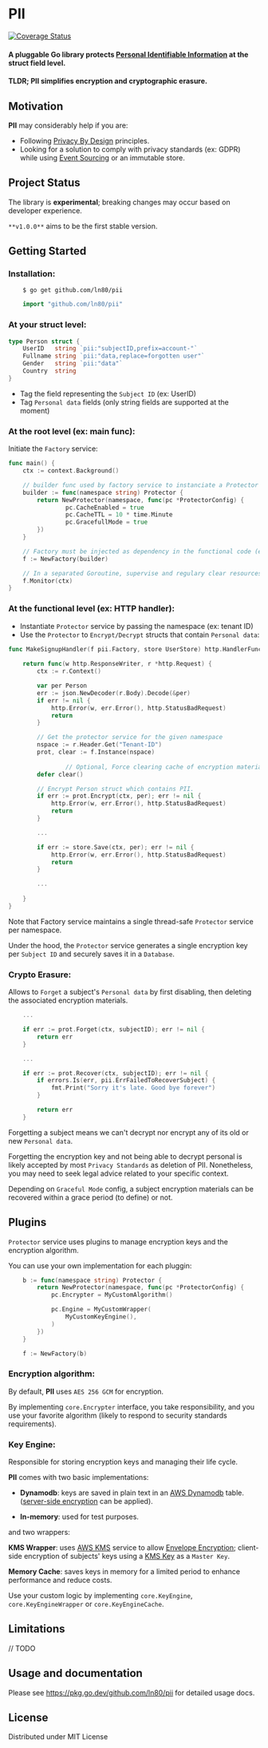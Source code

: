 PII
============
[![Coverage Status](https://coveralls.io/repos/github/ln80/pii/badge.svg?branch=setup_ci)](https://coveralls.io/github/ln80/pii?branch=setup_ci)

#### A pluggable Go library protects [Personal Identifiable Information](https://en.wikipedia.org/wiki/Personal_data) at the struct field level.

#### **TLDR; PII** simplifies encryption and cryptographic erasure.


## Motivation

**PII** may considerably help if you are:

- Following [Privacy By Design](https://en.wikipedia.org/wiki/Privacy_by_design#Foundational_principles_in_detail) principles.
- Looking for a solution to comply with privacy standards (ex: GDPR) while using [Event Sourcing](https://martinfowler.com/eaaDev/EventSourcing.html) or an immutable store.

## Project Status

The library is **experimental**; breaking changes may occur based on developer experience.

`**v1.0.0**` aims to be the first stable version.


## Getting Started

### Installation:

```shell
    $ go get github.com/ln80/pii
```
```go
    import "github.com/ln80/pii"
```

### At your struct level:

```go
type Person struct {
    UserID   string `pii:"subjectID,prefix=account-"`
    Fullname string `pii:"data,replace=forgotten user"`
    Gender   string `pii:"data"`
    Country  string
}
```

- Tag the field representing the `Subject ID` (ex: UserID)
- Tag `Personal data` fields (only string fields are supported at the moment)



### At the root level (ex: main func):

Initiate the `Factory` service:
```go
func main() {
    ctx := context.Background()

    // builder func used by factory service to instanciate a Protector service per namespace
    builder := func(namespace string) Protector {
        return NewProtector(namespace, func(pc *ProtectorConfig) {
                pc.CacheEnabled = true
                pc.CacheTTL = 10 * time.Minute
                pc.GracefullMode = true
        })
	}

    // Factory must be injected as dependency in the functional code (ex: HTTP handlers)
    f := NewFactory(builder)

    // In a separated Goroutine, supervise and regulary clear resources
    f.Monitor(ctx)
}
```

### At the functional level (ex: HTTP handler):

- Instantiate `Protector` service by passing the namespace (ex: tenant ID)
- Use the `Protector` to `Encrypt/Decrypt` structs that contain `Personal data`:

```go
func MakeSignupHandler(f pii.Factory, store UserStore) http.HandlerFunc {
	
    return func(w http.ResponseWriter, r *http.Request) {
		ctx := r.Context()

		var per Person
		err := json.NewDecoder(r.Body).Decode(&per)
		if err != nil {
			http.Error(w, err.Error(), http.StatusBadRequest)
			return
		}

		// Get the protector service for the given namespace
		nspace := r.Header.Get("Tenant-ID")
		prot, clear := f.Instance(nspace)
        
                // Optional, Force clearing cache of encryption materials (related to namespace)
		defer clear()

		// Encrypt Person struct which contains PII.
		if err := prot.Encrypt(ctx, per); err != nil {
			http.Error(w, err.Error(), http.StatusBadRequest)
			return
		}

		...

		if err := store.Save(ctx, per); err != nil {
			http.Error(w, err.Error(), http.StatusBadRequest)
			return
		}

		...
		
	}
}

```
Note that Factory service maintains a single thread-safe `Protector` service per namespace.

Under the hood, the `Protector` service generates a single encryption key per `Subject ID` and securely saves it in a `Database`.


### Crypto Erasure:

Allows to `Forget` a subject's `Personal data` by first disabling, then deleting the associated encryption materials.

```go
    ...

    if err := prot.Forget(ctx, subjectID); err != nil {
		return err
	}

    ...

    if err := prot.Recover(ctx, subjectID); err != nil {
	    if errors.Is(err, pii.ErrFailedToRecoverSubject) {
	    	fmt.Print("Sorry it's late. Good bye forever")
	    }

	    return err
	}

```
Forgetting a subject means we can't decrypt nor encrypt any of its old or new `Personal data`.

Forgetting the encryption key and not being able to decrypt personal is likely accepted by most `Privacy Standards` as deletion of PII.
Nonetheless, you may need to seek legal advice related to your specific context.

Depending on `Graceful Mode` config, a subject encryption materials can be recovered within a grace period (to define) or not.


## Plugins

`Protector` service uses plugins to manage encryption keys and the encryption algorithm.

You can use your own implementation for each pluggin:

```go
    b := func(namespace string) Protector {
		return NewProtector(namespace, func(pc *ProtectorConfig) {
			pc.Encrypter = MyCustomAlgorithm()

			pc.Engine = MyCustomWrapper(
				MyCustomKeyEngine(),
			)
		})
	}

	f := NewFactory(b)
```


### Encryption algorithm:
By default, **PII** uses `AES 256 GCM` for encryption. 

By implementing `core.Encrypter` interface, you take responsibility, and you use your favorite algorithm (likely to respond to security standards requirements).

### Key Engine:
Responsible for storing encryption keys and managing their life cycle.

**PII** comes with two basic implementations: 

- **Dynamodb**: keys are saved in plain text in an [AWS Dynamodb](https://aws.amazon.com/dynamodb/) table. ([server-side encryption](https://docs.aws.amazon.com/dynamodb-encryption-client/latest/devguide/client-server-side.html) can be applied).

- **In-memory**: used for test purposes.


and two wrappers:

**KMS Wrapper**: uses [AWS KMS](https://aws.amazon.com/kms/) service to allow [Envelope Encryption](https://docs.aws.amazon.com/wellarchitected/latest/financial-services-industry-lens/use-envelope-encryption-with-customer-master-keys.html); client-side encryption of subjects' keys using a [KMS Key](https://docs.aws.amazon.com/kms/latest/developerguide/concepts.html#kms_keys) as a `Master Key`.

**Memory Cache**: saves keys in memory for a limited period to enhance performance and reduce costs.

Use your custom logic by implementing `core.KeyEngine`, `core.KeyEngineWrapper` or `core.KeyEngineCache`. 


## Limitations

// TODO

## Usage and documentation

Please see https://pkg.go.dev/github.com/ln80/pii for detailed usage docs.


## License

Distributed under MIT License

